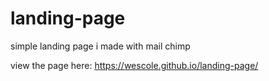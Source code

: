 # landing-page
simple landing page i made with mail chimp


view the page here: https://wescole.github.io/landing-page/

